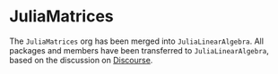# JuliaMatrices

The `JuliaMatrices` org has been merged into `JuliaLinearAlgebra`. All packages and members have been transferred to `JuliaLinearAlgebra`, based on the discussion on [Discourse](https://discourse.julialang.org/t/proposal-to-merge-the-julialinearalgebra-and-juliamatrices-organizations/89081?u=dilumaluthge).
